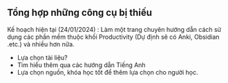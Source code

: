 ## Tổng hợp những công cụ bị thiếu
Kế hoạch hiện tại (24/01/2024) : Làm một trang chuyên hướng dẫn cách sử dụng các phần mềm thuộc khối Productivity (Dự định sẽ có Anki, Obsidian .etc.) và nhiều hơn nữa.
- Lựa chọn tài liệu?
- Tìm hiểu thêm qua các hướng dẫn Tiếng Anh
- Lựa chọn nguồn, khóa học tốt để thêm lựa chọn cho người học.